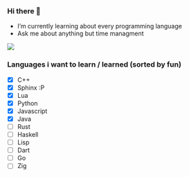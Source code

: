 ### Hi there 👋

- I’m currently learning about every programming language
- Ask me about anything but time managment

<!--![](https://github-readme-stats.vercel.app/api?username=samuel-thesing&theme=dark&hide_border=false&include_all_commits=true&count_private=true)<br/>-->
<!--![](https://github-readme-streak-stats.herokuapp.com/?user=samuel-thesing&theme=dark&hide_border=false)<br/>-->
![](https://github-readme-stats.vercel.app/api/top-langs/?username=samuel-thesing&theme=dark&hide_border=false&include_all_commits=true&count_private=true&layout=compact)

### Languages i want to learn / learned (sorted by fun)
- [x] C++
- [x] Sphinx :P
- [x] Lua
- [x] Python
- [x] Javascript
- [x] Java
- [ ] Rust
- [ ] Haskell
- [ ] Lisp
- [ ] Dart
- [ ] Go
- [ ] Zig
